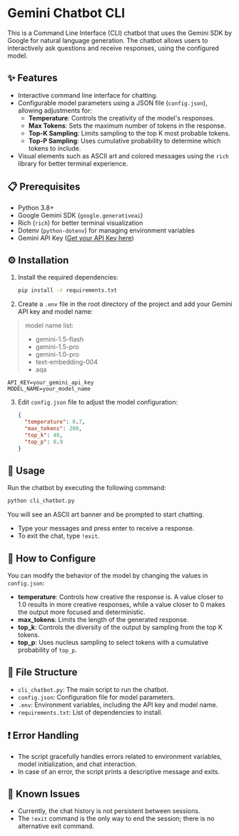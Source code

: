

# Gemini Chatbot CLI

This is a Command Line Interface (CLI) chatbot that uses the Gemini SDK by Google for natural language generation. The chatbot allows users to interactively ask questions and receive responses, using the configured model.

## ✨ Features

- Interactive command line interface for chatting.
- Configurable model parameters using a JSON file (`config.json`), allowing adjustments for:
  - **Temperature**: Controls the creativity of the model's responses.
  - **Max Tokens**: Sets the maximum number of tokens in the response.
  - **Top-K Sampling**: Limits sampling to the top K most probable tokens.
  - **Top-P Sampling**: Uses cumulative probability to determine which tokens to include.
- Visual elements such as ASCII art and colored messages using the `rich` library for better terminal experience.

## 📋 Prerequisites

- Python 3.8+
- Google Gemini SDK (`google.generativeai`)
- Rich (`rich`) for better terminal visualization
- Dotenv (`python-dotenv`) for managing environment variables
- Gemini API Key ([Get your API Key here](https://developers.generativeai.google.com/docs/get-api-key))
  
  
## ⚙️ Installation

1. Install the required dependencies:

   ```sh
   pip install -r requirements.txt
   ```

2. Create a `.env` file in the root directory of the project and add your Gemini API key and model name:

> model name list:
>
> - gemini-1.5-flash
> - gemini-1.5-pro
> - gemini-1.0-pro
> - text-embedding-004
> - aqa

   ```env
   API_KEY=your_gemini_api_key
   MODEL_NAME=your_model_name
   ```

3. Edit `config.json` file to adjust the model configuration:

   ```json
   {
     "temperature": 0.7,
     "max_tokens": 200,
     "top_k": 40,
     "top_p": 0.9
   }
   ```

## 🚀 Usage

Run the chatbot by executing the following command:

```sh
python cli_chatbot.py
```

You will see an ASCII art banner and be prompted to start chatting.

- Type your messages and press enter to receive a response.
- To exit the chat, type `!exit`.

## 🔧 How to Configure

You can modify the behavior of the model by changing the values in `config.json`:

- **temperature**: Controls how creative the response is. A value closer to 1.0 results in more creative responses, while a value closer to 0 makes the output more focused and deterministic.
- **max\_tokens**: Limits the length of the generated response.
- **top\_k**: Controls the diversity of the output by sampling from the top K tokens.
- **top\_p**: Uses nucleus sampling to select tokens with a cumulative probability of `top_p`.

## 📁 File Structure

- `cli_chatbot.py`: The main script to run the chatbot.
- `config.json`: Configuration file for model parameters.
- `.env`: Environment variables, including the API key and model name.
- `requirements.txt`: List of dependencies to install.

## ❗ Error Handling

- The script gracefully handles errors related to environment variables, model initialization, and chat interaction.
- In case of an error, the script prints a descriptive message and exits.

## 🐞 Known Issues

- Currently, the chat history is not persistent between sessions.
- The `!exit` command is the only way to end the session; there is no alternative exit command.


